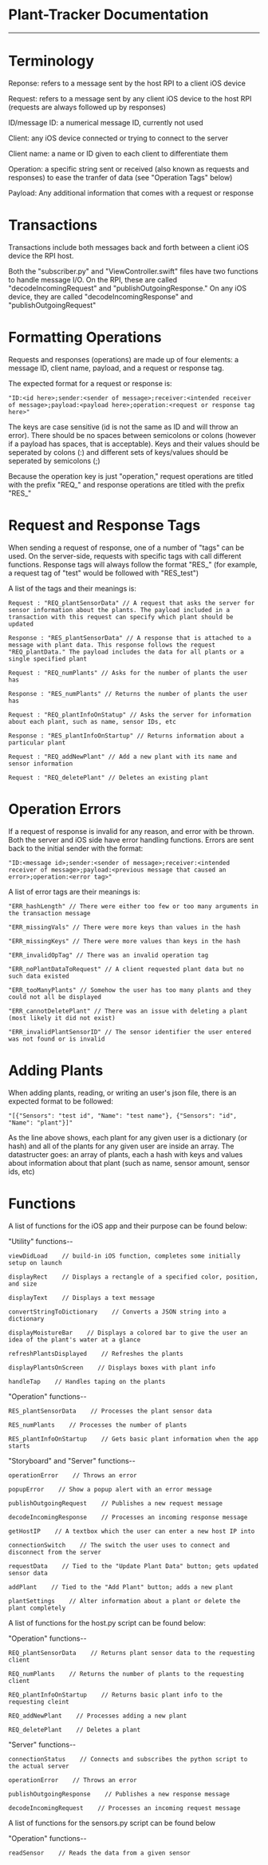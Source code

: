 # Plant-Tracker Documentation

------------------------------

# Terminology

Reponse: refers to a message sent by the host RPI to a client iOS device

Request: refers to a message sent by any client iOS device to the host RPI (requests are always followed up by responses)

ID/message ID: a numerical message ID, currently not used

Client: any iOS device connected or trying to connect to the server

Client name: a name or ID given to each client to differentiate them

Operation: a specific string sent or received (also known as requests and responses) to ease the tranfer of data (see "Operation Tags" below)

Payload: Any additional information that comes with a request or response


# Transactions

Transactions include both messages back and forth between a client iOS device the RPI host.

Both the "subscriber.py" and "ViewController.swift" files have two functions to handle message I/O. On the RPI, these are called "decodeIncomingRequest" and "publishOutgoingResponse." On any iOS device, they are called "decodeIncomingResponse" and "publishOutgoingRequest"


# Formatting Operations

Requests and responses (operations) are made up of four elements: a message ID, client name, payload, and a request or response tag.

The expected format for a request or response is:

```
"ID:<id here>;sender:<sender of message>;receiver:<intended receiver of message>;payload:<payload here>;operation:<request or response tag here>"
```

The keys are case sensitive (id is not the same as ID and will throw an error). There should be no spaces between semicolons or colons (however if a payload has spaces, that is acceptable). Keys and their values should be seperated by colons (:) and different sets of keys/values should be seperated by semicolons (;)

Because the operation key is just "operation," request operations are titled with the prefix "REQ_" and response operations are titled with the prefix "RES_"


# Request and Response Tags

When sending a request of response, one of a number of "tags" can be used. On the server-side, requests with specific tags with call different functions. Response tags will always follow the format "RES_<name of the request tag>" (for example, a request tag of "test" would be followed with "RES_test")

A list of the tags and their meanings is:

```
Request : "REQ_plantSensorData" // A request that asks the server for sensor information about the plants. The payload included in a transaction with this request can specify which plant should be updated

Response : "RES_plantSensorData" // A response that is attached to a message with plant data. This response follows the request "REQ_plantData." The payload includes the data for all plants or a single specified plant

Request	: "REQ_numPlants" // Asks for the number of plants the user has

Response : "RES_numPlants" // Returns the number of plants the user has

Request : "REQ_plantInfoOnStatup" // Asks the server for information about each plant, such as name, sensor IDs, etc

Response : "RES_plantInfoOnStartup" // Returns information about a particular plant

Request : "REQ_addNewPlant" // Add a new plant with its name and sensor information

Request : "REQ_deletePlant" // Deletes an existing plant
```


# Operation Errors

If a request of response is invalid for any reason, and error with be thrown. Both the server and iOS side have error handling functions. Errors are sent back to the initial sender with the format:

```
"ID:<message id>;sender:<sender of message>;receiver:<intended receiver of message>;payload:<previous message that caused an error>;operation:<error tag>"
```

A list of error tags are their meanings is:

```
"ERR_hashLength" // There were either too few or too many arguments in the transaction message

"ERR_missingVals" // There were more keys than values in the hash

"ERR_missingKeys" // There were more values than keys in the hash

"ERR_invalidOpTag" // There was an invalid operation tag

"ERR_noPlantDataToRequest" // A client requested plant data but no such data existed

"ERR_tooManyPlants" // Somehow the user has too many plants and they could not all be displayed

"ERR_cannotDeletePlant" // There was an issue with deleting a plant (most likely it did not exist)

"ERR_invalidPlantSensorID" // The sensor identifier the user entered was not found or is invalid
```


# Adding Plants

When adding plants, reading, or writing an user's json file, there is an expected format to be followed:

```
"[{"Sensors": "test id", "Name": "test name"}, {"Sensors": "id", "Name": "plant"}]"
```

As the line above shows, each plant for any given user is a dictionary (or hash) and all of the plants for any given user are inside an array. The datastructer goes: an array of plants, each a hash with keys and values about information about that plant (such as name, sensor amount, sensor ids, etc)


# Functions

A list of functions for the iOS app and their purpose can be found below:

"Utility" functions--
```
viewDidLoad	   // build-in iOS function, completes some initially setup on launch

displayRect    // Displays a rectangle of a specified color, position, and size

displayText    // Displays a text message

convertStringToDictionary    // Converts a JSON string into a dictionary

displayMoistureBar    // Displays a colored bar to give the user an idea of the plant's water at a glance

refreshPlantsDisplayed    // Refreshes the plants

displayPlantsOnScreen    // Displays boxes with plant info

handleTap    // Handles taping on the plants
```

"Operation" functions--
```
RES_plantSensorData    // Processes the plant sensor data

RES_numPlants    // Processes the number of plants

RES_plantInfoOnStartup    // Gets basic plant information when the app starts
```

"Storyboard" and "Server" functions--
```
operationError    // Throws an error

popupError    // Show a popup alert with an error message

publishOutgoingRequest    // Publishes a new request message

decodeIncomingResponse    // Processes an incoming response message

getHostIP    // A textbox which the user can enter a new host IP into

connectionSwitch    // The switch the user uses to connect and disconnect from the server

requestData    // Tied to the "Update Plant Data" button; gets updated sensor data

addPlant    // Tied to the "Add Plant" button; adds a new plant

plantSettings    // Alter information about a plant or delete the plant completely
```


A list of functions for the host.py script can be found below:

"Operation" functions--
```
REQ_plantSensorData    // Returns plant sensor data to the requesting client

REQ_numPlants    // Returns the number of plants to the requesting client

REQ_plantInfoOnStartup    // Returns basic plant info to the requesting cleint

REQ_addNewPlant    // Processes adding a new plant

REQ_deletePlant    // Deletes a plant
```

"Server" functions--
```
connectionStatus    // Connects and subscribes the python script to the actual server

operationError    // Throws an error

publishOutgoingResponse    // Publishes a new response message

decodeIncomingRequest    // Processes an incoming request message
```


A list of functions for the sensors.py script can be found below

"Operation" functions--
```
readSensor    // Reads the data from a given sensor
```
